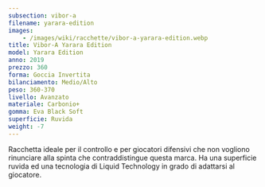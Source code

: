 ```yaml
---
subsection: vibor-a
filename: yarara-edition
images:
    - /images/wiki/racchette/vibor-a-yarara-edition.webp
title: Vibor-A Yarara Edition
model: Yarara Edition
anno: 2019
prezzo: 360
forma: Goccia Invertita
bilanciamento: Medio/Alto
peso: 360-370
livello: Avanzato
materiale: Carbonio+
gomma: Eva Black Soft
superficie: Ruvida
weight: -7
---
```

Racchetta ideale per il controllo e per giocatori difensivi che non vogliono rinunciare alla spinta che contraddistingue questa marca. Ha una superficie ruvida ed una tecnologia di Liquid Technology in grado di adattarsi al giocatore.